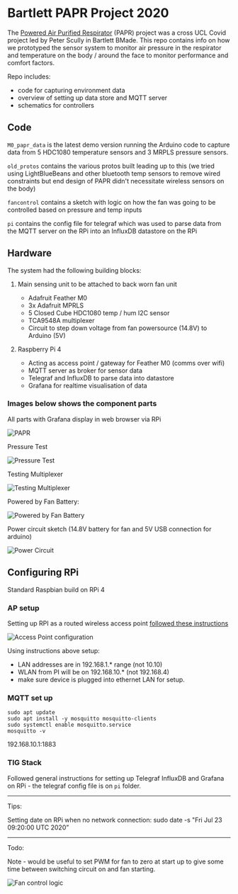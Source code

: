 # Bartlett PAPR Project 2020

The [Powered Air Purified Respirator](https://en.wikipedia.org/wiki/Powered_air-purifying_respirator) (PAPR) project was a cross UCL Covid project led by Peter Scully in Bartlett BMade. This repo contains info on how we prototyped the sensor system to monitor air pressure in the respirator and temperature on the body / around the face to monitor performance and comfort factors.

Repo includes:
- code for capturing environment data
- overview of setting up data store and MQTT server
- schematics for controllers

## Code

```M0_papr_data``` is the latest demo version running the Arduino code to capture data from 5 HDC1080 temperature sensors and 3 MRPLS pressure sensors. 

```old_protos``` contains the various protos built leading up to this (we tried using LightBlueBeans and other bluetooth temp sensors to remove wired constraints but end design of PAPR didn't necessitate wireless sensors on the body)

```fancontrol``` contains a sketch with logic on how the fan was going to be controlled based on pressure and temp inputs

```pi``` contains the config file for telegraf which was used to parse data from the MQTT server on the RPi into an InfluxDB datastore on the RPi

## Hardware

The system had the following building blocks:

1. Main sensing unit to be attached to back worn fan unit
    - Adafruit Feather M0
    - 3x Adafruit MPRLS 
    - 5 Closed Cube HDC1080 temp / hum I2C sensor
    - TCA9548A multiplexer 
    - Circuit to step down voltage from fan powersource (14.8V) to Arduino (5V)

2. Raspberry Pi 4 
    - Acting as access point / gateway for Feather M0 (comms over wifi)
    - MQTT server as broker for sensor data
    - Telegraf and InfluxDB to parse data into datastore
    - Grafana for realtime visualisation of data

### Images below shows the component parts

All parts with Grafana display in web browser via RPi

![PAPR](img/1papr.jpeg)

Pressure Test

![Pressure Test](img/2pressureTestFan.jpeg)

Testing Multiplexer

![Testing Multiplexer](img/3testing5plus2.jpeg)

Powered by Fan Battery:

![Powered by Fan Battery](img/4tubesFan.jpeg)






Power circuit sketch (14.8V battery for fan and 5V USB connection for arduino)

![Power Circuit](img/zPowerCircuit.jpeg)


## Configuring RPi

Standard Raspbian build on RPi 4

### AP setup

Setting up RPI as a routed wireless access point [followed these instructions](https://www.raspberrypi.org/documentation/configuration/wireless/access-point-routed.md)

![Access Point configuration](img/ap.png)

Using instructions above setup:
- LAN addresses are in 192.168.1.* range (not 10.10)
- WLAN from PI will be on 192.168.10.* (not 192.168.4)
- make sure device is plugged into ethernet LAN for setup.

### MQTT set up

```
sudo apt update
sudo apt install -y mosquitto mosquitto-clients
sudo systemctl enable mosquitto.service
mosquitto -v
```

192.168.10.1:1883

### TIG Stack

Followed general instructions for setting up Telegraf InfluxDB and Grafana on RPi - the telegraf config file is on ```pi``` folder.


<hr>

Tips:

Setting date on RPi when no network connection:
sudo date -s "Fri Jul 23 09:20:00 UTC 2020” 

<hr>

Todo:

Note - would be useful to set PWM for fan to zero at start up to give some time between switching circuit on and fan starting.

![Fan control logic](img/fancontrol.png)

